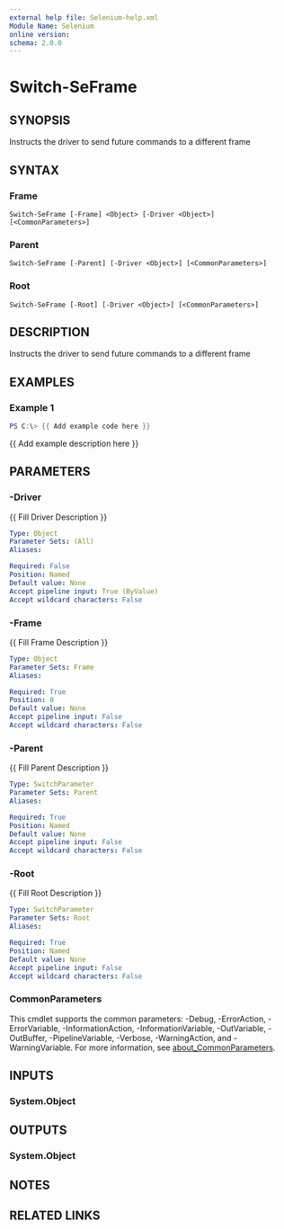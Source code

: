 ```yaml
---
external help file: Selenium-help.xml
Module Name: Selenium
online version:
schema: 2.0.0
---
```


# Switch-SeFrame

## SYNOPSIS
Instructs the driver to send future commands to a different frame

## SYNTAX

### Frame
```
Switch-SeFrame [-Frame] <Object> [-Driver <Object>] [<CommonParameters>]
```

### Parent
```
Switch-SeFrame [-Parent] [-Driver <Object>] [<CommonParameters>]
```

### Root
```
Switch-SeFrame [-Root] [-Driver <Object>] [<CommonParameters>]
```

## DESCRIPTION
Instructs the driver to send future commands to a different frame

## EXAMPLES

### Example 1
```powershell
PS C:\> {{ Add example code here }}
```

{{ Add example description here }}

## PARAMETERS

### -Driver
{{ Fill Driver Description }}

```yaml
Type: Object
Parameter Sets: (All)
Aliases:

Required: False
Position: Named
Default value: None
Accept pipeline input: True (ByValue)
Accept wildcard characters: False
```

### -Frame
{{ Fill Frame Description }}

```yaml
Type: Object
Parameter Sets: Frame
Aliases:

Required: True
Position: 0
Default value: None
Accept pipeline input: False
Accept wildcard characters: False
```

### -Parent
{{ Fill Parent Description }}

```yaml
Type: SwitchParameter
Parameter Sets: Parent
Aliases:

Required: True
Position: Named
Default value: None
Accept pipeline input: False
Accept wildcard characters: False
```

### -Root
{{ Fill Root Description }}

```yaml
Type: SwitchParameter
Parameter Sets: Root
Aliases:

Required: True
Position: Named
Default value: None
Accept pipeline input: False
Accept wildcard characters: False
```

### CommonParameters
This cmdlet supports the common parameters: -Debug, -ErrorAction, -ErrorVariable, -InformationAction, -InformationVariable, -OutVariable, -OutBuffer, -PipelineVariable, -Verbose, -WarningAction, and -WarningVariable. For more information, see [about_CommonParameters](http://go.microsoft.com/fwlink/?LinkID=113216).

## INPUTS

### System.Object

## OUTPUTS

### System.Object
## NOTES

## RELATED LINKS
